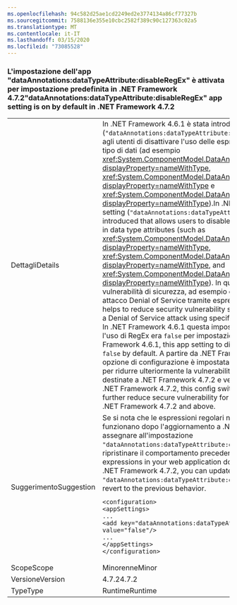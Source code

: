 ```yaml
---
ms.openlocfilehash: 94c582d25ae1cd2249ed2e3774134a86cf77327b
ms.sourcegitcommit: 7588136e355e10cbc2582f389c90c127363c02a5
ms.translationtype: MT
ms.contentlocale: it-IT
ms.lasthandoff: 03/15/2020
ms.locfileid: "73085528"
---
```

### <a name="dataannotationsdatatypeattributedisableregex-app-setting-is-on-by-default-in-net-framework-472"></a><span data-ttu-id="00b63-101">L'impostazione dell'app "dataAnnotations:dataTypeAttribute:disableRegEx" è attivata per impostazione predefinita in .NET Framework 4.7.2</span><span class="sxs-lookup"><span data-stu-id="00b63-101">"dataAnnotations:dataTypeAttribute:disableRegEx" app setting is on by default in .NET Framework 4.7.2</span></span>

|   |   |
|---|---|
|<span data-ttu-id="00b63-102">Dettagli</span><span class="sxs-lookup"><span data-stu-id="00b63-102">Details</span></span>|<span data-ttu-id="00b63-103">In .NET Framework 4.6.1 è stata introdotta un'impostazione dell'app (<code>&quot;dataAnnotations:dataTypeAttribute:disableRegEx&quot;</code>) che consente agli utenti di disattivare l'uso delle espressioni regolari negli attributi del tipo di dati (ad esempio <xref:System.ComponentModel.DataAnnotations.EmailAddressAttribute?displayProperty=nameWithType>, <xref:System.ComponentModel.DataAnnotations.UrlAttribute?displayProperty=nameWithType> e <xref:System.ComponentModel.DataAnnotations.PhoneAttribute?displayProperty=nameWithType>).</span><span class="sxs-lookup"><span data-stu-id="00b63-103">In .NET Framework 4.6.1, an app setting (<code>&quot;dataAnnotations:dataTypeAttribute:disableRegEx&quot;</code>) was introduced that allows users to disable the use of regular expressions in data type attributes (such as <xref:System.ComponentModel.DataAnnotations.EmailAddressAttribute?displayProperty=nameWithType>, <xref:System.ComponentModel.DataAnnotations.UrlAttribute?displayProperty=nameWithType>, and <xref:System.ComponentModel.DataAnnotations.PhoneAttribute?displayProperty=nameWithType>).</span></span> <span data-ttu-id="00b63-104">In questo modo si riducono le vulnerabilità di sicurezza, ad esempio evitando la possibilità di un attacco Denial of Service tramite espressioni regolari specifiche.</span><span class="sxs-lookup"><span data-stu-id="00b63-104">This helps to reduce security vulnerability such as avoiding the possibility of a Denial of Service attack using specific regular expressions.</span></span><br/><span data-ttu-id="00b63-105">In .NET Framework 4.6.1 questa impostazione dell'app per disattivare l'uso di RegEx era <code>false</code> per impostazione predefinita.</span><span class="sxs-lookup"><span data-stu-id="00b63-105">In .NET Framework 4.6.1, this app setting to disable RegEx usage was set to <code>false</code> by default.</span></span> <span data-ttu-id="00b63-106">A partire da .NET Framework 4.7.2, <code>true</code> questa opzione di configurazione è impostata su per impostazione predefinita per ridurre ulteriormente la vulnerabilità sicura per le applicazioni Web destinate a .NET Framework 4.7.2 e versioni successive.</span><span class="sxs-lookup"><span data-stu-id="00b63-106">Starting with .NET Framework 4.7.2, this config switch is set to <code>true</code> by default to further reduce secure vulnerability for web applications that target .NET Framework 4.7.2 and above.</span></span>|
|<span data-ttu-id="00b63-107">Suggerimento</span><span class="sxs-lookup"><span data-stu-id="00b63-107">Suggestion</span></span>|<span data-ttu-id="00b63-108">Se si nota che le espressioni regolari nell'applicazione Web non funzionano dopo l'aggiornamento a .NET Framework 4.7.2, è possibile assegnare all'impostazione <code>&quot;dataAnnotations:dataTypeAttribute:disableRegEx&quot;</code> il valore <code>false</code> per ripristinare il comportamento precedente.</span><span class="sxs-lookup"><span data-stu-id="00b63-108">If you find that regular expressions in your web application do not work after upgrading to .NET Framework 4.7.2, you can update the value of the <code>&quot;dataAnnotations:dataTypeAttribute:disableRegEx&quot;</code> setting to <code>false</code> to revert to the previous behavior.</span></span><pre><code class="lang-xml">&lt;configuration&gt;&#13;&#10;&lt;appSettings&gt;&#13;&#10;...&#13;&#10;&lt;add key=&quot;dataAnnotations:dataTypeAttribute:disableRegEx&quot; value=&quot;false&quot;/&gt;&#13;&#10;...&#13;&#10;&lt;/appSettings&gt;&#13;&#10;&lt;/configuration&gt;&#13;&#10;</code></pre>|
|<span data-ttu-id="00b63-109">Scope</span><span class="sxs-lookup"><span data-stu-id="00b63-109">Scope</span></span>|<span data-ttu-id="00b63-110">Minorenne</span><span class="sxs-lookup"><span data-stu-id="00b63-110">Minor</span></span>|
|<span data-ttu-id="00b63-111">Versione</span><span class="sxs-lookup"><span data-stu-id="00b63-111">Version</span></span>|<span data-ttu-id="00b63-112">4.7.2</span><span class="sxs-lookup"><span data-stu-id="00b63-112">4.7.2</span></span>|
|<span data-ttu-id="00b63-113">Type</span><span class="sxs-lookup"><span data-stu-id="00b63-113">Type</span></span>|<span data-ttu-id="00b63-114">Runtime</span><span class="sxs-lookup"><span data-stu-id="00b63-114">Runtime</span></span>|
